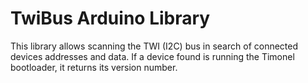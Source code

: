 # TwiBus Arduino Library
This library allows scanning the TWI (I2C) bus in search of connected devices addresses and data.
If a device found is running the Timonel bootloader, it returns its version number.
